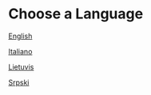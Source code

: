 # Choose a Language

[English](/script/english.md)

[Italiano](/script/italiano.md)

[Lietuvis](/script/lietuvis.md)

[Srpski](script/srpski.md)

